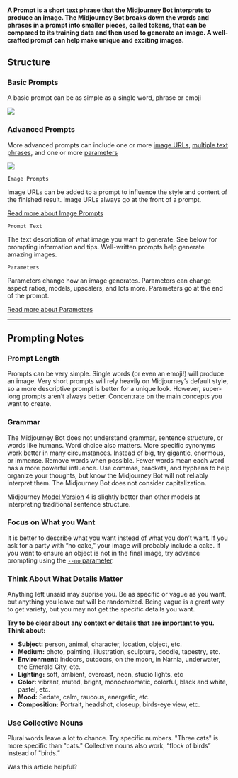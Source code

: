 

#### A Prompt is a short text phrase that the Midjourney Bot interprets to produce an image. The Midjourney Bot breaks down the words and phrases in a prompt into smaller pieces, called tokens, that can be compared to its training data and then used to generate an image. A well-crafted prompt can help make unique and exciting images.

Structure
---------

### Basic Prompts

A basic prompt can be as simple as a single word, phrase or emoji

![](https://cdn.document360.io/3040c2b6-fead-4744-a3a9-d56d621c6c7e/Images/Documentation/MJ_Prompt_basic.png)

### Advanced Prompts

More advanced prompts can include one or more [image URLs](https://docs.midjourney.com/image-prompts), [multiple text phrases](https://docs.midjourney.com/multi-prompts), and one or more [parameters](https://docs.midjourney.com/parameter-list)

![](https://cdn.document360.io/3040c2b6-fead-4744-a3a9-d56d621c6c7e/Images/Documentation/MJ%20Prompt.png)

`Image Prompts`

Image URLs can be added to a prompt to influence the style and content of the finished result. Image URLs always go at the front of a prompt.

[Read more about Image Prompts](https://docs.midjourney.com/image-prompts)

`Prompt Text`

The text description of what image you want to generate. See below for prompting information and tips. Well-written prompts help generate amazing images.

`Parameters`

Parameters change how an image generates. Parameters can change aspect ratios, models, upscalers, and lots more. Parameters go at the end of the prompt.

[Read more about Parameters](https://docs.midjourney.com/parameter-list)

* * *

Prompting Notes
---------------

### Prompt Length

Prompts can be very simple. Single words (or even an emoji!) will produce an image. Very short prompts will rely heavily on Midjourney’s default style, so a more descriptive prompt is better for a unique look. However, super-long prompts aren’t always better. Concentrate on the main concepts you want to create.

### Grammar

The Midjourney Bot does not understand grammar, sentence structure, or words like humans. Word choice also matters. More specific synonyms work better in many circumstances. Instead of big, try gigantic, enormous, or immense. Remove words when possible. Fewer words mean each word has a more powerful influence. Use commas, brackets, and hyphens to help organize your thoughts, but know the Midjourney Bot will not reliably interpret them. The Midjourney Bot does not consider capitalization.

Midjourney [Model Version](https://docs.midjourney.com/models) 4 is slightly better than other models at interpreting traditional sentence structure.

### Focus on What you Want

It is better to describe what you want instead of what you don’t want. If you ask for a party with “no cake,” your image will probably include a cake. If you want to ensure an object is not in the final image, try advance prompting using the [`--no` parameter](https://docs.midjourney.com/multi-prompts).

### Think About What Details Matter

Anything left unsaid may suprise you. Be as specific or vague as you want, but anything you leave out will be randomized. Being vague is a great way to get variety, but you may not get the specific details you want.

**Try to be clear about any context or details that are important to you. Think about:**

*   **Subject:** person, animal, character, location, object, etc.
*   **Medium:** photo, painting, illustration, sculpture, doodle, tapestry, etc.
*   **Environment:** indoors, outdoors, on the moon, in Narnia, underwater, the Emerald City, etc.
*   **Lighting:** soft, ambient, overcast, neon, studio lights, etc
*   **Color:** vibrant, muted, bright, monochromatic, colorful, black and white, pastel, etc.
*   **Mood:** Sedate, calm, raucous, energetic, etc.
*   **Composition:** Portrait, headshot, closeup, birds-eye view, etc.

### Use Collective Nouns

Plural words leave a lot to chance. Try specific numbers. "Three cats" is more specific than "cats." Collective nouns also work, “flock of birds” instead of "birds.”

Was this article helpful?